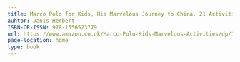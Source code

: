 ```yaml
---
title: Marco Polo for Kids, His Marvelous Journey to China, 21 Activities
auhtor: Janis Herbert
ISBN-OR-ISSN: 978-1556523779
url: https://www.amazon.co.uk/Marco-Polo-Kids-Marvelous-Activities/dp/1556523777/ref=sr_1_36?keywords=marco+polo+book&pd_rd_r=f3fcaa98-a78e-438c-9a4f-10df6155112f&pd_rd_w=vmOig&pd_rd_wg=I4s1O&pf_rd_p=7c89f663-1851-4f5c-ad06-b2fd7b71af3e&pf_rd_r=6MX6J4AY87GD1HK4A0Q8&qid=1641904764&sr=8-36
page-location: home
type: book
---  
```

